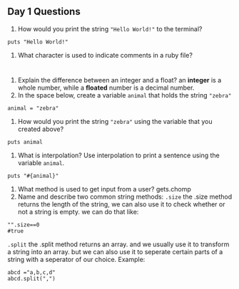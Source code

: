 ## Day 1 Questions

1. How would you print the string `"Hello World!"` to the terminal?

`puts "Hello World!"`

1. What character is used to indicate comments in a ruby file?
#
1. Explain the difference between an integer and a float?
an **integer** is a whole number, while a **floated** number is a decimal number.
1. In the space below, create a variable `animal` that holds the string `"zebra"`
```
animal = "zebra"

```
1. How would you print the string `"zebra"` using the variable that you created above?
```
puts animal
```

1. What is interpolation? Use interpolation to print a sentence using the variable `animal`.
```
puts "#{animal}"
```
1. What method is used to get input from a user?
gets.chomp
1. Name and describe two common string methods:
`.size` 
the .size method returns the length of the string, we can also use it to check whether or not a string is empty. we can do that like: 
``` 
"".size==0
#true
```
`.split`
the .split method returns an array. and we usually use it to transform a string into an array. but we can also use it to seperate certain parts of a string with a seperator of our choice. Example:
```
abcd ="a,b,c,d"
abcd.split(",")
```
